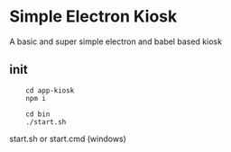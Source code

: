 # Simple Electron Kiosk

A basic and super simple electron and babel based kiosk


## init
```
    cd app-kiosk
    npm i

    cd bin
    ./start.sh
```
start.sh or start.cmd (windows)